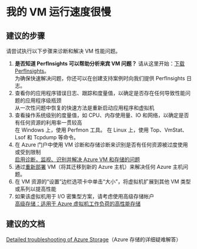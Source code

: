 <properties 
    pageTitle="My VM is slow"
    description="我的 VM 运行速度很慢"
    service="microsoft.compute"
    resource="virtualmachines"
    authors="kasparks"
    displayOrder="7"
    selfHelpType="resource"
    supportTopicIds="32411877"
    resourceTags="windows, linux, windowsSQL, redhat"     
    productPesIds="14749"
    cloudEnvironments="public"
/>


# <a name="my-vm-is-slow"></a>我的 VM 运行速度很慢

## <a name="recommended-steps"></a>**建议的步骤**
请尝试执行以下步骤来诊断和解决 VM 性能问题。
1. **是否知道 PerfInsights 可以帮助分析来宾 VM 问题？** 请从这里开始：[下载 PerfInsights](https://www.microsoft.com/en-us/download/details.aspx?id=54915&fa43d42b-25b5-4a42-fe9b-1634f450f5ee=True)。<br> 为确保快速解决问题，你还可以在创建支持案例时向我们提供 PerfInsights 日志。
2. 查看你的应用程序错误日志、跟踪和度量值，以确定是否存在任何导致性能问题的应用程序级瓶颈 <br>
从一次性问题中恢复的快速方法是重新启动应用程序和虚拟机
3. 查看操作系统级别的度量值，如 CPU、内存使用量、IO 和网络，以确定是否有任何资源的利用率一贯较高 <br>
在 Windows 上，使用 Perfmon 工具。 在 Linux 上，使用 Top、VmStat、 Lsof 和 Tcpdump 等命令。
4. 在 Azure 门户中使用 VM 诊断和存储诊断来识别是否有任何资源被过度使用或受到限制 <br>
[启用诊断，监视、识别并解决 Azure VM 和存储的问题](http://aka.ms/azurevmperf)
5. 通过[重新部署](data-blade:Microsoft_Azure_Compute.VirtualMachineRedeploy) VM（将其迁移到新的 Azure 主机）来解决任何 Azure 主机问题。
6. 在 VM 资源的“设置”边栏选项卡中单击“大小”，将虚拟机扩展到其他 VM 类型或系列以提高性能
7. 如果该虚拟机用于 I/O 密集型方案，请考虑使用高级存储帐户 <br>
[高级存储：适用于 Azure 虚拟机工作负荷的高性能存储](https://azure.microsoft.com/documentation/articles/storage-premium-storage-preview-portal/)

## <a name="recommended-documents"></a>**建议的文档**
[Detailed troubleshooting of Azure Storage](https://azure.microsoft.com/documentation/articles/storage-monitoring-diagnosing-troubleshooting/)（Azure 存储的详细疑难解答）


